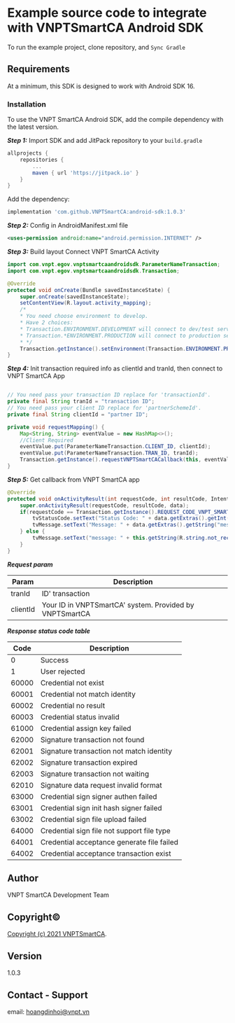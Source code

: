 # Example source code to integrate with VNPTSmartCA Android SDK

To run the example project, clone repository, and `Sync Gradle`

## Requirements

At a minimum, this SDK is designed to work with Android SDK 16.

### Installation

To use the VNPT SmartCA Android SDK, add the compile dependency with the latest version.

***Step 1:*** Import SDK and add JitPack repository to your `build.gradle`

```gradle
allprojects {
    repositories {
        ...
        maven { url 'https://jitpack.io' }
    }
}
```

Add the dependency:

```gradle
implementation 'com.github.VNPTSmartCA:android-sdk:1.0.3'
```

***Step 2:*** Config in AndroidManifest.xml file

```xml
<uses-permission android:name="android.permission.INTERNET" />
```

***Step 3:*** Build layout Connect VNPT SmartCA Activity

```java
import com.vnpt.egov.vnptsmartcaandroidsdk.ParameterNameTransaction;
import com.vnpt.egov.vnptsmartcaandroidsdk.Transaction;

@Override
protected void onCreate(Bundle savedInstanceState) {
    super.onCreate(savedInstanceState);
    setContentView(R.layout.activity_mapping);
    /*
    * You need choose environment to develop.
    * Have 2 choices: 
    * Transaction.ENVIRONMENT.DEVELOPMENT will connect to dev/test server
    * Transaction.*ENVIRONMENT.PRODUCTION will connect to production server
    * */
    Transaction.getInstance().setEnvironment(Transaction.ENVIRONMENT.PRODUCTION);
}
```

***Step 4:*** Init transaction required info as clientId and tranId, then connect to VNPT SmartCA App

```java

// You need pass your transaction ID replace for 'transactionId'.
private final String tranId = "transaction ID";
// You need pass your client ID replace for 'partnerSchemeId'. 
private final String clientId = "partner ID"; 

private void requestMapping() {
    Map<String, String> eventValue = new HashMap<>();
    //Client Required
    eventValue.put(ParameterNameTransaction.CLIENT_ID, clientId);
    eventValue.put(ParameterNameTransaction.TRAN_ID, tranId);
    Transaction.getInstance().requestVNPTSmartCACallback(this, eventValue);
}
```

***Step 5:*** Get callback from VNPT SmartCA app

```java
@Override
protected void onActivityResult(int requestCode, int resultCode, Intent data) {
    super.onActivityResult(requestCode, resultCode, data);
    if(requestCode == Transaction.getInstance().REQUEST_CODE_VNPT_SMARTCA && resultCode == 0) {
        tvStatusCode.setText("Status Code: " + data.getExtras().getInt("status"));
        tvMessage.setText("Message: " + data.getExtras().getString("message"));
    } else {
        tvMessage.setText("message: " + this.getString(R.string.not_receive_info_err));
    }
}
```

***Request param***

| Param    | Description                                             |
|----------|---------------------------------------------------------|
| tranId   | ID' transaction                                         |
| clientId | Your ID in VNPTSmartCA' system. Provided by VNPTSmartCA |

***Response status code table***

| Code  | Description                                |
|-------|--------------------------------------------|
| 0     | Success                                    |
| 1     | User rejected                              |
| 60000 | Credential not exist                       |
| 60001 | Credential not match identity              |
| 60002 | Credential no result                       |
| 60003 | Credential status invalid                  |
| 61000 | Credential assign key failed               |
| 62000 | Signature transaction not found            |
| 62001 | Signature transaction not match identity   |
| 62002 | Signature transaction expired              |
| 62003 | Signature transaction not waiting          |
| 62010 | Signature data request invalid format      |
| 63000 | Credential sign signer authen failed       |
| 63001 | Credential sign init hash signer failed    |
| 63002 | Credential sign file upload failed         |
| 64000 | Credential sign file not support file type |
| 64001 | Credential acceptance generate file failed |
| 64002 | Credential acceptance transaction exist    |

## Author

VNPT SmartCA Development Team

## Copyright©

[Copyright (c) 2021 VNPTSmartCA](https://github.com/VNPTSmartCA/android-sdk-example/blob/master/LICENSE).

## Version

1.0.3

## Contact - Support

email: hoangdinhoi@vnpt.vn
